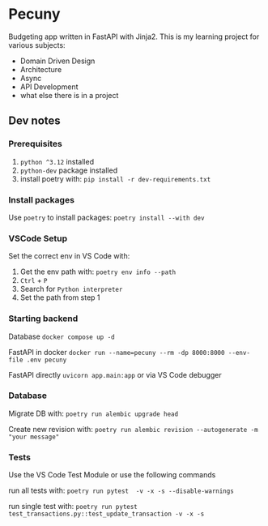 # Pecuny
Budgeting app written in FastAPI with Jinja2. 
This is my learning project for various subjects:

- Domain Driven Design
- Architecture
- Async
- API Development
- what else there is in a project

## Dev notes

### Prerequisites

1. `python ^3.12` installed
2. `python-dev` package installed
2. install poetry with: `pip install -r dev-requirements.txt`

### Install packages

Use `poetry` to install packages: `poetry install --with dev`

### VSCode Setup

Set the correct env in VS Code with: 

1. Get the env path with: `poetry env info --path`
2. `Ctrl` + `P`
2. Search for `Python interpreter`
3. Set the path from step 1

### Starting backend 

Database
`docker compose up -d `

FastAPI in docker
`docker run --name=pecuny --rm -dp 8000:8000 --env-file .env pecuny`

FastAPI directly
`uvicorn app.main:app` or via VS Code debugger

### Database

Migrate DB with:
`poetry run alembic upgrade head`

Create new revision with:
`poetry run alembic revision --autogenerate -m "your message"`

### Tests

Use the VS Code Test Module or use the following commands

run all tests with:
`poetry run pytest  -v -x -s --disable-warnings`

run single test with:
`poetry run pytest test_transactions.py::test_update_transaction -v -x -s`

